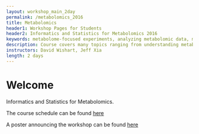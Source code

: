 ```yaml
---
layout: workshop_main_2day
permalink: /metabolomics_2016
title: Metabolomics
header1: Workshop Pages for Students
header2: Informatics and Statistics for Metabolomics 2016
keywords: metabolome-focused experiments, analyzing metabolomic data, metabolome
description: Course covers many topics ranging from understanding metabolomics technologies, data collection and analysis, using pathway databases, performing pathway analysis, conducting univariate and multivariate statistics, working with metabolomics databases, and exploring chemical databases. 
instructors: David Wishart, Jeff Xia
length: 2 days
---
```


# Welcome <a id="welcome"></a>

Informatics and Statistics for Metabolomics.  

The course schedule can be found [here](https://github.com/EWheeler123/Metabolomics_2016/blob/master/Metabolomics_2016_Schedule_v3.pdf)

A poster announcing the workshop can be found [here](https://github.com/EWheeler123/Metabolomics_2016/blob/master/Metabolomics_2016.pdf)
